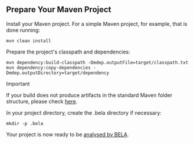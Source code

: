 ## Prepare Your Maven Project

Install your Maven project. For a simple Maven project, for example, that is done running:

`mvn clean install`

Prepare the project's classpath and dependencies:

```
mvn dependency:build-classpath -Dmdep.outputFile=target/classpath.txt
mvn dependency:copy-dependencies -Dmdep.outputDirectory=target/dependency
```

> [!IMPORTANT]
> If your build does not produce artifacts in the standard Maven folder structure, please check [here](/updaters/Java-Other.md).

In your project directory, create the .bela directory if necessary:

```
mkdir -p .bela
```

Your project is now ready to be [analysed by BELA](/updaters/Java.md).
